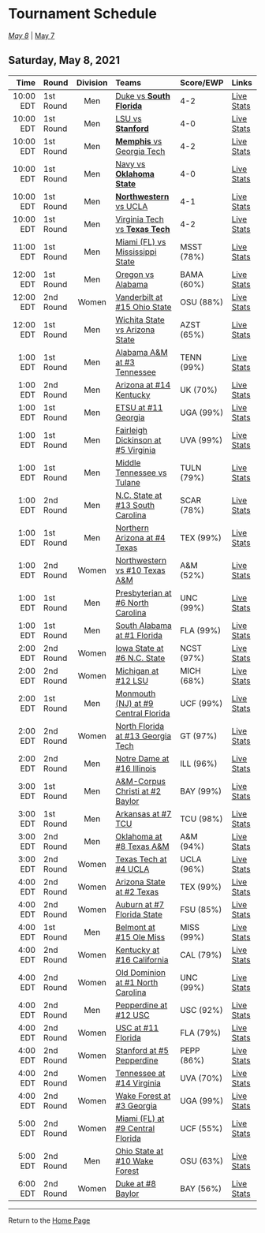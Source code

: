 # Tournament Schedule  

*[May 8](./05-08.md)* | [May 7](./05-07.md)  

## Saturday, May 8, 2021  

| Time | Round | Division | Teams | Score/EWP | Links |
| ---: | :---- | :------: | :---- | :---- | :---- |
| 10:00 EDT | 1st Round | Men   | [Duke vs <b>South Florida</b>](../ncaam/matches/R1_3-4_DUKE_vs_USF.md) | 4-2 | [Live Stats](https://sidearmstats.com/florida/mten/) |  
| 10:00 EDT | 1st Round | Men   | [LSU vs <b>Stanford</b>](../ncaam/matches/R1_19-20_LSU_vs_STAN.md) | 4-0 | [Live Stats](https://virginiasports.com/mens-live-tennis-video-outdoor-courts/) |  
| 10:00 EDT | 1st Round | Men   | [<b>Memphis</b> vs Georgia Tech](../ncaam/matches/R1_35-36_MEM_vs_GT.md) | 4-2 | [Live Stats](http://www.sidearmstats.com/utennessee/mten/) |  
| 10:00 EDT | 1st Round | Men   | [Navy vs <b>Oklahoma State</b>](../ncaam/matches/R1_45-46_NAVY_vs_OKST.md) | 4-0 | [Live Stats](http://www.statbroadcast.com/events/statmonitr.php?gid=unc) |  
| 10:00 EDT | 1st Round | Men   | [<b>Northwestern</b> vs UCLA](../ncaam/matches/R1_29-30_NW_vs_UCLA.md) | 4-1 | [Live Stats](http://sidearmstats.com/texas/mtennis/xlive.htm) |  
| 10:00 EDT | 1st Round | Men   | [Virginia Tech vs <b>Texas Tech</b>](../ncaam/matches/R1_43-44_VT_vs_TTU.md) | 4-2 | [Live Stats](https://georgiadogs.com/sports/2017/6/17/sports-m-tennis-spec-rel-vid-stream-html.aspx) |  
| 11:00 EDT | 1st Round | Men   | [Miami (FL) vs Mississippi State](../ncaam/matches/R1_11-12_MIA_vs_MSST.md) | MSST (78%) | [Live Stats](http://scores.tennisticker.de/usa/ustanc/conf/lp.html?lid=76) |  
| 12:00 EDT | 1st Round | Men   | [Oregon vs Alabama](../ncaam/matches/R1_61-62_ORE_vs_BAMA.md) | BAMA (60%) | [Live Stats](http://sidearmstats.com/baylor/mten/) |  
| 12:00 EDT | 2nd Round | Women | [Vanderbilt at #15 Ohio State](../ncaaw/matches/R2_57-60_VANDY_vs_OSU.md) | OSU (88%) | [Live Stats](https://ohiostatebuckeyes.com/womens-tennis-live-scoring/) |  
| 12:00 EDT | 1st Round | Men   | [Wichita State vs Arizona State](../ncaam/matches/R1_51-52_WICH_vs_AZST.md) | AZST (65%) | [Live Stats](https://www.sidearmstats.com/tcu/mten/xlive.htm) |  
| 1:00 EDT | 1st Round | Men   | [Alabama A&M at #3 Tennessee](../ncaam/matches/R1_33-34_AAMU_vs_TENN.md) | TENN (99%) | [Live Stats](http://www.sidearmstats.com/utennessee/mten/) |  
| 1:00 EDT | 2nd Round | Men   | [Arizona at #14 Kentucky](../ncaam/matches/R2_37-40_ARIZ_vs_UK.md) | UK (70%) | [Live Stats](http://www.sidearmstats.com/ukentucky/tennis/xlive.htm) |  
| 1:00 EDT | 1st Round | Men   | [ETSU at #11 Georgia](../ncaam/matches/R1_41-42_ETSU_vs_UGA.md) | UGA (99%) | [Live Stats](https://georgiadogs.com/sports/2017/6/17/sports-m-tennis-spec-rel-vid-stream-html.aspx) |  
| 1:00 EDT | 1st Round | Men   | [Fairleigh Dickinson at #5 Virginia](../ncaam/matches/R1_17-18_FDU_vs_UVA.md) | UVA (99%) | [Live Stats](http://stats.statbroadcast.com/broadcast/?id=350361) |  
| 1:00 EDT | 1st Round | Men   | [Middle Tennessee vs Tulane](../ncaam/matches/R1_59-60_MTSU_vs_TULN.md) | TULN (79%) | [Live Stats](https://olemisssports.com/sports/2021/4/29/live-video-scoring.aspx) |  
| 1:00 EDT | 2nd Round | Men   | [N.C. State at #13 South Carolina](../ncaam/matches/R2_25-28_NCST_vs_SCAR.md) | SCAR (78%) | [Live Stats](http://stats.statbroadcast.com/broadcast/?id=350372) |  
| 1:00 EDT | 1st Round | Men   | [Northern Arizona at #4 Texas](../ncaam/matches/R1_31-32_NAU_vs_TEX.md) | TEX (99%) | [Live Stats](http://sidearmstats.com/texas/mtennis/xlive.htm) |  
| 1:00 EDT | 2nd Round | Women | [Northwestern vs #10 Texas A&M](../ncaaw/matches/R2_53-56_NW_vs_AM.md) | A&M (52%) | [Live Stats](http://stats.statbroadcast.com/multimedia/?id=350360) |  
| 1:00 EDT | 1st Round | Men   | [Presbyterian at #6 North Carolina](../ncaam/matches/R1_47-48_PRES_vs_UNC.md) | UNC (99%) | [Live Stats](http://www.statbroadcast.com/events/statmonitr.php?gid=unc) |  
| 1:00 EDT | 1st Round | Men   | [South Alabama at #1 Florida](../ncaam/matches/R1_1-2_SALA_vs_FLA.md) | FLA (99%) | [Live Stats](https://sidearmstats.com/florida/mten/) |  
| 2:00 EDT | 2nd Round | Women | [Iowa State at #6 N.C. State](../ncaaw/matches/R2_45-48_ISU_vs_NCST.md) | NCST (97%) | [Live Stats](http://sidearmstats.com/ncsu/wten/xlive.htm) |  
| 2:00 EDT | 2nd Round | Women | [Michigan at #12 LSU](../ncaaw/matches/R2_21-24_MICH_vs_LSU.md) | MICH (68%) | [Live Stats](http://stats.statbroadcast.com/broadcast/?id=350355) |  
| 2:00 EDT | 1st Round | Men   | [Monmouth (NJ) at #9 Central Florida](../ncaam/matches/R1_9-10_MONM_vs_UCF.md) | UCF (99%) | [Live Stats](http://scores.tennisticker.de/usa/ustanc/conf/lp.html?lid=76) |  
| 2:00 EDT | 2nd Round | Women | [North Florida at #13 Georgia Tech](../ncaaw/matches/R2_25-28_UNF_vs_GT.md) | GT (97%) | [Live Stats](https://ramblinwreck.com/wten-live-21/) |  
| 2:00 EDT | 2nd Round | Men   | [Notre Dame at #16 Illinois](../ncaam/matches/R2_5-8_ND_vs_ILL.md) | ILL (96%) | [Live Stats](https://fightingillini.com/sports/2016/1/14/mtennis_livestatsvideo.aspx?path=mten) |  
| 3:00 EDT | 1st Round | Men   | [A&M-Corpus Christi at #2 Baylor](../ncaam/matches/R1_63-64_TAMCC_vs_BAY.md) | BAY (99%) | [Live Stats](http://www.sidearmstats.com/baylor/mten/) |  
| 3:00 EDT | 1st Round | Men   | [Arkansas at #7 TCU](../ncaam/matches/R1_49-50_ARK_vs_TCU.md) | TCU (98%) | [Live Stats](https://www.sidearmstats.com/tcu/mten/xlive.htm) |  
| 3:00 EDT | 2nd Round | Men   | [Oklahoma at #8 Texas A&M](../ncaam/matches/R2_13-16_OKLA_vs_AM.md) | A&M (94%) | [Live Stats](http://stats.statbroadcast.com/broadcast/?id=350360) |  
| 3:00 EDT | 2nd Round | Women | [Texas Tech at #4 UCLA](../ncaaw/matches/R2_29-32_TTU_vs_UCLA.md) | UCLA (96%) | [Live Stats](https://uclabruins.com/sports/2020/1/13/ucla-tennis-live-stats-w.aspx) |  
| 4:00 EDT | 2nd Round | Women | [Arizona State at #2 Texas](../ncaaw/matches/R2_61-64_AZST_vs_TEX.md) | TEX (99%) | [Live Stats](http://sidearmstats.com/texas/wtennis/xlive.htm) |  
| 4:00 EDT | 2nd Round | Women | [Auburn at #7 Florida State](../ncaaw/matches/R2_49-52_AUB_vs_FSU.md) | FSU (85%) | [Live Stats](http://stats.statbroadcast.com/broadcast/?id=350663) |  
| 4:00 EDT | 1st Round | Men   | [Belmont at #15 Ole Miss](../ncaam/matches/R1_57-58_BEL_vs_MISS.md) | MISS (99%) | [Live Stats](http://stats.statbroadcast.com/statmonitr/?id=350591) |  
| 4:00 EDT | 2nd Round | Women | [Kentucky at #16 California](../ncaaw/matches/R2_5-8_UK_vs_CAL.md) | CAL (79%) | [Live Stats](https://calbears.com/sports/2013/4/17/208195810.aspx) |  
| 4:00 EDT | 2nd Round | Women | [Old Dominion at #1 North Carolina](../ncaaw/matches/R2_1-4_ODU_vs_UNC.md) | UNC (99%) | [Live Stats](http://stats.statbroadcast.com/statmonitr/?id=350676) |  
| 4:00 EDT | 2nd Round | Men   | [Pepperdine at #12 USC](../ncaam/matches/R2_21-24_PEPP_vs_USC.md) | USC (92%) | [Live Stats](https://usctrojans.com/sports/2020/2/19/usc-trojans-m-tennis-live-scoreboard-video-david-marks-stadium.aspx) |  
| 4:00 EDT | 2nd Round | Women | [USC at #11 Florida](../ncaaw/matches/R2_41-44_USC_vs_FLA.md) | FLA (79%) | [Live Stats](https://sidearmstats.com/florida/wten/) |  
| 4:00 EDT | 2nd Round | Women | [Stanford at #5 Pepperdine](../ncaaw/matches/R2_17-20_STAN_vs_PEPP.md) | PEPP (86%) | [Live Stats](https://pepperdinewaves.com/sports/2018/8/7/playsight.aspx) |  
| 4:00 EDT | 2nd Round | Women | [Tennessee at #14 Virginia](../ncaaw/matches/R2_37-40_TENN_vs_UVA.md) | UVA (70%) | [Live Stats](http://stats.statbroadcast.com/broadcast/?id=350366) |  
| 4:00 EDT | 2nd Round | Women | [Wake Forest at #3 Georgia](../ncaaw/matches/R2_33-36_WAKE_vs_UGA.md) | UGA (99%) | [Live Stats](https://t.co/T8QKQKSjw6?amp=1) |  
| 5:00 EDT | 2nd Round | Women | [Miami (FL) at #9 Central Florida](../ncaaw/matches/R2_9-12_MIA_vs_UCF.md) | UCF (55%) | [Live Stats](http://scores.tennisticker.de/usa/ustanc/conf/lp.html?lid=77) |  
| 5:00 EDT | 2nd Round | Men   | [Ohio State at #10 Wake Forest](../ncaam/matches/R2_53-56_OSU_vs_WAKE.md) | OSU (63%) | [Live Stats](http://sidearmstats.com/wakeforest/mten/) |  
| 6:00 EDT | 2nd Round | Women | [Duke at #8 Baylor](../ncaaw/matches/R2_13-16_DUKE_vs_BAY.md) | BAY (56%) | [Live Stats](http://www.sidearmstats.com/baylor/wten/) |  
  
------
Return to the [Home Page](../../index.md)
